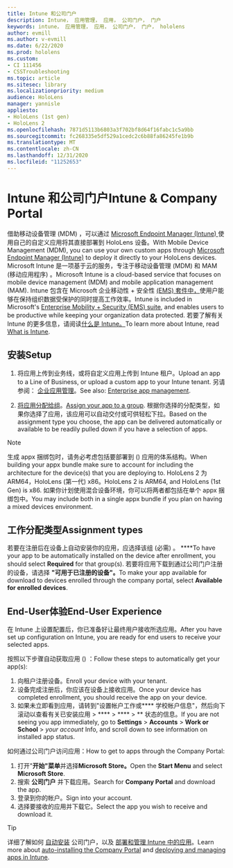 ```yaml
---
title: Intune 和公司门户
description: Intune， 应用管理， 应用， 公司门户， 门户
keywords: intune， 应用管理， 应用， 公司门户， 门户， hololens
author: evmill
ms.author: v-evmill
ms.date: 6/22/2020
ms.prod: hololens
ms.custom:
- CI 111456
- CSSTroubleshooting
ms.topic: article
ms.sitesec: library
ms.localizationpriority: medium
audience: HoloLens
manager: yannisle
appliesto:
- HoloLens (1st gen)
- HoloLens 2
ms.openlocfilehash: 7871d5113b6803a3f702bf8d64f16fabc1c5a9bb
ms.sourcegitcommit: fc268335e5df529a1cedc2c6b88fa86245fe1b9b
ms.translationtype: MT
ms.contentlocale: zh-CN
ms.lasthandoff: 12/31/2020
ms.locfileid: "11252653"
---
```

# <span data-ttu-id="266c9-104">Intune 和公司门户</span><span class="sxs-lookup"><span data-stu-id="266c9-104">Intune & Company Portal</span></span>

<span data-ttu-id="266c9-105">借助移动设备管理 (MDM) ，可以通过 [Microsoft Endpoint Manager (Intune) ](https://docs.microsoft.com/intune/windows-holographic-for-business) 使用自己的自定义应用将其直接部署到 HoloLens 设备。</span><span class="sxs-lookup"><span data-stu-id="266c9-105">With Mobile Device Management (MDM), you can use your own custom apps through [Microsoft Endpoint Manager (Intune)](https://docs.microsoft.com/intune/windows-holographic-for-business) to deploy it directly to your HoloLens devices.</span></span> <span data-ttu-id="266c9-106">Microsoft Intune 是一项基于云的服务，专注于移动设备管理 (MDM) 和 MAM (移动应用程序) 。</span><span class="sxs-lookup"><span data-stu-id="266c9-106">Microsoft Intune is a cloud-based service that focuses on mobile device management (MDM) and mobile application management (MAM).</span></span> <span data-ttu-id="266c9-107">Intune 包含在 Microsoft 企业移动性 + 安全性 [ (EMS) 套件中，](https://www.microsoft.com/microsoft-365/enterprise-mobility-security)使用户能够在保持组织数据受保护的同时提高工作效率。</span><span class="sxs-lookup"><span data-stu-id="266c9-107">Intune is included in Microsoft's [Enterprise Mobility + Security (EMS) suite](https://www.microsoft.com/microsoft-365/enterprise-mobility-security), and enables users to be productive while keeping your organization data protected.</span></span> <span data-ttu-id="266c9-108">若要了解有关 Intune 的更多信息，请阅读[什么是 Intune。](https://docs.microsoft.com/mem/intune/fundamentals/what-is-intune)</span><span class="sxs-lookup"><span data-stu-id="266c9-108">To learn more about Intune, read [What is Intune](https://docs.microsoft.com/mem/intune/fundamentals/what-is-intune).</span></span>

## <span data-ttu-id="266c9-109">安装</span><span class="sxs-lookup"><span data-stu-id="266c9-109">Setup</span></span>

1. <span data-ttu-id="266c9-110">将应用上传到业务线，或将自定义应用上传到 Intune 租户。</span><span class="sxs-lookup"><span data-stu-id="266c9-110">Upload an app to a Line of Business, or upload a custom app to your Intune tenant.</span></span> <span data-ttu-id="266c9-111">另请参阅： [企业应用管理](https://docs.microsoft.com/windows/client-management/mdm/enterprise-app-management)。</span><span class="sxs-lookup"><span data-stu-id="266c9-111">See also: [Enterprise app management](https://docs.microsoft.com/windows/client-management/mdm/enterprise-app-management).</span></span>

2. <span data-ttu-id="266c9-112">[将应用分配给组](https://docs.microsoft.com/mem/intune/apps/apps-deploy)。</span><span class="sxs-lookup"><span data-stu-id="266c9-112">[Assign your app to a group](https://docs.microsoft.com/mem/intune/apps/apps-deploy).</span></span> <span data-ttu-id="266c9-113">根据你选择的分配类型，如果你选择了应用，该应用可以自动交付或可供轻松下拉。</span><span class="sxs-lookup"><span data-stu-id="266c9-113">Based on the assignment type you choose, the app can be delivered automatically or available to be readily pulled down if you have a selection of apps.</span></span>

> [!NOTE]
> <span data-ttu-id="266c9-114">生成 appx 捆绑包时，请务必考虑包括要部署到 () 应用的体系结构。</span><span class="sxs-lookup"><span data-stu-id="266c9-114">When building your appx bundle make sure to account for including the architecture for the device(s) that you are deploying to.</span></span> <span data-ttu-id="266c9-115">HoloLens 2 为 ARM64，HoloLens (第一代) x86。</span><span class="sxs-lookup"><span data-stu-id="266c9-115">HoloLens 2 is ARM64, and HoloLens (1st Gen) is x86.</span></span> <span data-ttu-id="266c9-116">如果你计划使用混合设备环境，你可以将两者都包括在单个 appx 捆绑包中。</span><span class="sxs-lookup"><span data-stu-id="266c9-116">You may include both in a single appx bundle if you plan on having a mixed devices environment.</span></span>

## <span data-ttu-id="266c9-117">工作分配类型</span><span class="sxs-lookup"><span data-stu-id="266c9-117">Assignment types</span></span>

<span data-ttu-id="266c9-118">若要在注册后在设备上自动安装你的应用，应选择该组 (必需) 。 \*\*\*\*</span><span class="sxs-lookup"><span data-stu-id="266c9-118">To have your app to be automatically installed on the device after enrollment, you should select **Required** for that group(s).</span></span>
<span data-ttu-id="266c9-119">若要将应用下载到通过公司门户注册的设备，请选择 **"可用于已注册的设备"。**</span><span class="sxs-lookup"><span data-stu-id="266c9-119">To make your app available for download to devices enrolled through the company portal, select **Available for enrolled devices**.</span></span>

## <span data-ttu-id="266c9-120">End-User体验</span><span class="sxs-lookup"><span data-stu-id="266c9-120">End-User Experience</span></span>

<span data-ttu-id="266c9-121">在 Intune 上设置配置后，你已准备好让最终用户接收所选应用。</span><span class="sxs-lookup"><span data-stu-id="266c9-121">After you have set up configuration on Intune, you are ready for end users to receive your selected apps.</span></span>

<span data-ttu-id="266c9-122">按照以下步骤自动获取应用 () ：</span><span class="sxs-lookup"><span data-stu-id="266c9-122">Follow these steps to automatically get your app(s):</span></span>

1. <span data-ttu-id="266c9-123">向租户注册设备。</span><span class="sxs-lookup"><span data-stu-id="266c9-123">Enroll your device with your tenant.</span></span>
2. <span data-ttu-id="266c9-124">设备完成注册后，你应该在设备上接收应用。</span><span class="sxs-lookup"><span data-stu-id="266c9-124">Once your device has completed enrollment, you should receive the app on your device.</span></span>
3. <span data-ttu-id="266c9-125">如果未立即看到应用，请转到"设置帐户工作或\*\*\*\* 学校帐户信息"，然后向下滚动以查看有关已安装应用  >  \*\*\*\*  >  \*\*\*\*  >  \*\* 状态的信息。</span><span class="sxs-lookup"><span data-stu-id="266c9-125">If you are not seeing you app immediately, go to **Settings** > **Accounts** > **Work or School** > *your account* Info, and scroll down to see information on installed app status.</span></span>

<span data-ttu-id="266c9-126">如何通过公司门户访问应用：</span><span class="sxs-lookup"><span data-stu-id="266c9-126">How to get to apps through the Company Portal:</span></span>

1. <span data-ttu-id="266c9-127">打开"**开始"菜单**并选择**Microsoft Store。**</span><span class="sxs-lookup"><span data-stu-id="266c9-127">Open the **Start Menu** and select **Microsoft Store**.</span></span>
2. <span data-ttu-id="266c9-128">搜索 **公司门户** 并下载应用。</span><span class="sxs-lookup"><span data-stu-id="266c9-128">Search for **Company Portal** and download the app.</span></span>
3. <span data-ttu-id="266c9-129">登录到你的帐户。</span><span class="sxs-lookup"><span data-stu-id="266c9-129">Sign into your account.</span></span>
4. <span data-ttu-id="266c9-130">选择要接收的应用并下载它。</span><span class="sxs-lookup"><span data-stu-id="266c9-130">Select the app you wish to receive and download it.</span></span>

> [!Tip]
> <span data-ttu-id="266c9-131">详细了解如何 [自动安装](https://docs.microsoft.com/mem/intune/apps/company-portal-app) 公司门户，以及 [部署和管理 Intune 中的应用](https://docs.microsoft.com/mem/intune/fundamentals/windows-holographic-for-business#deploy-and-manage-apps)。</span><span class="sxs-lookup"><span data-stu-id="266c9-131">Learn more about [auto-installing the Company Portal](https://docs.microsoft.com/mem/intune/apps/company-portal-app) and [deploying and managing apps in Intune](https://docs.microsoft.com/mem/intune/fundamentals/windows-holographic-for-business#deploy-and-manage-apps).</span></span>
